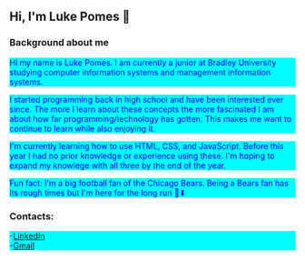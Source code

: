 <style> p {background-color: aqua; color: blue; }</style>
## Hi, I'm Luke Pomes 👋

### Background about me
<p>Hi my name is Luke Pomes. I am currently a junior at Bradley University studying computer information systems and management information systems.</p>

<p>I started programming back in high school and have been interested ever since. The more I learn about these concepts the more fascinated I am about how far programming/technology has gotten. This makes me want to continue to learn while also enjoying it.</p>

<p>I'm currently learning how to use HTML, CSS, and JavaScript. Before this year I had no prior knowledge or experience using these. I'm hoping to expand my knowlege with all three by the end of the year.</p>

Fun fact: I'm a big football fan of the Chicago Bears. Being a Bears fan has its rough times but I'm here for the long run 🐻⬇

### Contacts:
-<a href="www.linkedin.com/in/luke-pomes-9ab721250" target="_blank">LinkedIn</a> <br>
-<a href="mailto:lgpomes@gmail.com" target="_blank">Gmail</a>